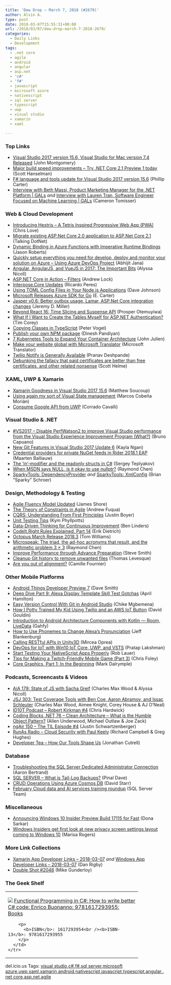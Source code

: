 ```yaml
---
title: 'Dew Drop – March 7, 2018 (#2679)'
author: Alvin A.
type: post
date: 2018-03-07T15:55:31+00:00
url: /2018/03/07/dew-drop-march-7-2018-2679/
categories:
  - Daily Links
  - Development
tags:
  - .net core
  - agile
  - android
  - angular
  - asp.net
  - 'c#'
  - 'f#'
  - javascript
  - microsoft azure
  - nativescript
  - sql server
  - typescript
  - uwp
  - visual studio
  - xamarin
  - xaml

---
```

### <a name="top"></a>Top Links

  * <a href="https://blogs.msdn.microsoft.com/visualstudio/2018/03/06/visual-studio-2017-version-15-6-visual-studio-for-mac-version-7-4-released/" target="_blank">Visual Studio 2017 version 15.6, Visual Studio for Mac version 7.4 Released</a> (John Montgomery)
  * <a href="http://feeds.hanselman.com/~/530787976/0/scotthanselman~Major-build-speed-improvements-Try-NET-Core-Preview-today.aspx" target="_blank">Major build speed improvements &#8211; Try .NET Core 2.1 Preview 1 today</a> (Scott Hanselman)
  * <a href="https://blogs.msdn.microsoft.com/dotnet/2018/03/06/f-language-and-tools-update-for-visual-studio-2017-version-15-6/" target="_blank">F# language and tools update for Visual Studio 2017 version 15.6</a> (Phillip Carter)
  * <a href="https://channel9.msdn.com/Shows/GALs/Interview-with-Beth-Massi-Product-Marketing-Manager-for-the-NET-Platform?WT.mc_id=DX_MVP4025064" target="_blank">Interview with Beth Massi, Product Marketing Manager for the .NET Platform | GALs</a> _and_ <a href="https://channel9.msdn.com/Shows/GALs/Interview-with-Lauren-Tran-Software-Engineer-Focused-on-Machine-Learning?WT.mc_id=DX_MVP4025064" target="_blank">Interview with Lauren Tran, Software Engineer Focused on Machine Learning | GALs</a> (Cameron Tomisser)



### <a name="web"></a>Web & Cloud Development

  * <a href="https://love2dev.com/blog/pwa-hextris" target="_blank">Introducing Hextris &#8211; A Tetris Inspired Progressive Web App (PWA)</a> (Chris Love)
  * <a href="http://www.talkingdotnet.com/migrate-existing-aspnet-core-2-application-aspnet-core-2-1/" target="_blank">Migrate existing ASP.Net Core 2.0 application to ASP.Net Core 2.1</a> (Talking DotNet)
  * <a href="http://dontcodetired.com/blog/post/Dynamic-Binding-in-Azure-Functions-with-Imperative-Runtime-Bindings" target="_blank">Dynamic Binding in Azure Functions with Imperative Runtime Bindings</a> (Jason Roberts)
  * <a href="http://dailydotnettips.com/2018/03/07/quickly-setup-everything-you-need-for-develop-deploy-and-monitor-your-solution-on-azure-using-azure-devops-project/" target="_blank">Quickly setup everything you need for develop, deploy and monitor your solution on Azure – Using Azure DevOps Project</a> (Abhijit Jana)
  * <a href="https://www.telerik.com/blogs/angular-angularjs-and-vuejs-in-2017-the-important-bits" target="_blank">Angular, AngularJS, and VueJS in 2017: The Important Bits</a> (Alyssa Nicoll)
  * <a href="https://andrewlock.net/asp-net-core-in-action-filters/" target="_blank">ASP.NET Core in Action &#8211; Filters</a> (Andrew Lock)
  * <a href="https://weblogs.asp.net/ricardoperes/interpose-core-updates?WT.mc_id=DX_MVP4025064" target="_blank">Interpose.Core Updates</a> (Ricardo Peres)
  * <a href="http://thisdavej.com/using-toml-config-files-in-node-js-applications/" target="_blank">Using TOML Config Files in Your Node.js Applications</a> (Dave Johnson)
  * <a href="http://feedproxy.google.com/~r/ProgrammableWeb/~3/reWB2wvw940/06" target="_blank">Microsoft Releases Azure SDK for Go</a> (E. Carter)
  * <a href="https://jeremydmiller.com/2018/03/06/jasper-v0-6-better-outbox-usage-lamar-asp-net-core-integration-changes/" target="_blank">Jasper v0.6: Better outbox usage, Lamar, ASP.Net Core integration changes</a> (Jeremy D. Miller)
  * <a href="https://auth0.com/blog/time-slice-suspense-react16/" target="_blank">Beyond React 16: Time Slicing and Suspense API</a> (Prosper Otemuyiwa)
  * <a href="http://iamtimcorey.com/ask-tim-database-authentication-setup/" target="_blank">What If I Want to Create the Tables Myself for ASP.NET Authentication?</a> (Tim Corey)
  * <a href="https://visualstudiomagazine.com/articles/2018/02/28/copying-classes.aspx" target="_blank">Copying Classes in TypeScript</a> (Peter Vogel)
  * <a href="https://hackernoon.com/publish-your-own-npm-package-946b19df577e?source=rss----3a8144eabfe3---4" target="_blank">Publish your own NPM package</a> (Dinesh Pandiyan)
  * <a href="https://stackify.com/kubernetes-tools-container-architecture/" target="_blank">7 Kubernetes Tools to Expand Your Container Architecture</a> (John Julien)
  * <a href="https://blogs.msdn.microsoft.com/translation/2018/03/06/make-your-website-global-with-microsoft-translator/" target="_blank">Make your website global with Microsoft Translator</a> (Microsoft Translator)
  * <a href="https://twilioinc.wpengine.com/2018/03/twilio-notify-ga.html" target="_blank">Twilio Notify is Generally Available</a> (Pranav Deshpande)
  * <a href="https://scotthelme.co.uk/debunking-the-fallacy-that-paid-certificates-are-better-than-free-certificates-and-other-related-nonsense/" target="_blank">Debunking the fallacy that paid certificates are better than free certificates, and other related nonsense</a> (Scott Helme)



### <a name="silverlight"></a>XAML, UWP & Xamarin

  * <a href="https://codemilltech.com/xamarin-goodness-in-visual-studio-2017-15-6/" target="_blank">Xamarin Goodness in Visual Studio 2017 15.6</a> (Matthew Soucoup)
  * <a href="https://marcoscobena.com/#/2018-3-6" target="_blank">Using again my sort of Visual State management</a> (Marcos Cobeña Morián)
  * <a href="http://codeworks.it/blog/?p=583" target="_blank">Consume Google API from UWP</a> (Corrado Cavalli)



### <a name="dotnet"></a>Visual Studio & .NET

  * <a href="http://feedproxy.google.com/~r/elbruno/~3/7YcHorrc7xY/" target="_blank">#VS2017 – Disable PerfWatson2 to improve Visual Studio performance from the Visual Studio Experience Improvement Program (What?)</a> (Bruno Capuano)
  * <a href="https://blogs.msdn.microsoft.com/devops/2018/03/06/new-git-features-in-vs2017-update-6/" target="_blank">New Git Features in Visual Studio 2017 Update 6</a> (Kayla Ngan)
  * <a href="https://blog.jetbrains.com/dotnet/2018/03/06/credential-providers-private-nuget-feeds-rider-2018-1-eap/" target="_blank">Credential providers for private NuGet feeds in Rider 2018.1 EAP</a> (Maarten Balliauw)
  * <a href="https://blogs.msdn.microsoft.com/seteplia/2018/03/07/the-in-modifier-and-the-readonly-structs-in-c/" target="_blank">The ‘in’-modifier and the readonly structs in C#</a> (Sergey Teplyakov)
  * <a href="https://blogs.msdn.microsoft.com/oldnewthing/20180307-00/?p=98175" target="_blank">When MSDN says NULL, is it okay to use nullptr?</a> (Raymond Chen)
  * <a href="https://medium.com/@brianschroer/sparkytools-dependencyprovider-429136ce4585?source=rss-8732d6990fe7------2" target="_blank">SparkyTools: DependencyProvider</a> _and_ <a href="https://medium.com/@brianschroer/sparkytools-xmlconfig-5e00e32309b2?source=rss-8732d6990fe7------2" target="_blank">SparkyTools: XmlConfig</a> (Brian “Sparky” Schroer)



### <a name="design"></a>Design, Methodology & Testing

  * <a href="http://www.jamesshore.com/Blog/Agile-Fluency-Model-Updated.html" target="_blank">Agile Fluency Model Updated</a> (James Shore)
  * <a href="http://feedproxy.google.com/~r/LeadingAgile/~3/Cmd8vx8wAV8/" target="_blank">The Theory of Constraints in Agile</a> (Andrew Fuqua)
  * <a href="https://blog.ndepend.com/cqrs-understanding-first-principles/" target="_blank">CQRS: Understanding From First Principles</a> (Justin Boyer)
  * <a href="http://www.kymphillpotts.com/unit-testing-tips/" target="_blank">Unit Testing Tips</a> (Kym Phyllpotts)
  * <a href="http://www.infoq.com/news/2018/03/data-driven-improvement?utm_campaign=infoq_content&utm_source=infoq&utm_medium=feed&utm_term=global" target="_blank">Data-Driven Thinking for Continuous Improvement</a> (Ben Linders)
  * <a href="http://feedproxy.google.com/~r/SubMain/~3/_XW6Oj8qOW4/" target="_blank">CodeIt.Right Rules Explained, Part 14</a> (Erik Dietrich)
  * <a href="https://octopus.com/blog/octopus-release-2018.3" target="_blank">Octopus March Release 2018.3</a> (Tom Williams)
  * <a href="https://blogs.msdn.microsoft.com/oldnewthing/20180306-00/?p=98165" target="_blank">Microspeak: The triad, the ad-hoc acronyms that result, and the arithmetic problem 3 × 3</a> (Raymond Chen)
  * <a href="https://ardalis.com/improve-performance-through-advance-preparation" target="_blank">Improve Performance through Advance Preparation</a> (Steve Smith)
  * <a href="https://www.thomaslevesque.com/2018/03/06/cleanup-git-history-to-remove-unwanted-files/" target="_blank">Cleanup Git history to remove unwanted files</a> (Thomas Levesque)
  * <a href="http://www.elidedbranches.com/2018/03/are-you-out-of-alignment.html" target="_blank">Are you out of alignment?</a> (Camille Fournier)



### <a name="mobile"></a>Other Mobile Platforms

  * <a href="http://feedproxy.google.com/~r/blogspot/hsDu/~3/5bcQhp9URQc/android-things-developer-preview-7.html" target="_blank">Android Things Developer Preview 7</a> (Dave Smith)
  * <a href="https://lovemyecho.com/2018/03/06/alexa-display-template-skill-deep-dive-part-9-alexa-display-template-skill-test-gotchas/" target="_blank">Deep Dive Part 9: Alexa Display Template Skill Test Gotchas</a> (April Hamilton)
  * <a href="https://code.tutsplus.com/tutorials/working-with-git-in-android-studio--cms-30514" target="_blank">Easy Version Control With Git in Android Studio</a> (Chike Mgbemena)
  * <a href="https://twilioinc.wpengine.com/2018/03/iot-poop-button-python-twilio-aws.html" target="_blank">How I Potty Trained My Kid Using Twilio and an AWS IoT Button</a> (David Gouldin)
  * <a href="https://android.jlelse.eu/introduction-to-android-architecture-components-with-kotlin-room-livedata-1839c17597e?source=rss----8fca399d4de---4" target="_blank">Introduction to Android Architecture Components with Kotlin — Room, LiveData</a> (Gahfy)
  * <a href="https://developer.amazon.com/blogs/alexa/post/8ade6baf-0ac8-4611-9cb2-e2a470886634/how-to-use-phonemes-to-change-alexa-s-pronunciation" target="_blank">How to Use Phonemes to Change Alexa’s Pronunciation</a> (Jeff Blankenburg)
  * <a href="https://www.red-gate.com/simple-talk/dotnet/c-programming/calling-restful-apis-unity3d/" target="_blank">Calling RESTful APIs in Unity3D</a> (Mircea Oprea)
  * <a href="https://blogs.msdn.microsoft.com/devops/2018/03/07/devops-for-iot-with-win10-iot-core-uwp-and-vsts/" target="_blank">DevOps for IoT with Win10 IoT Core, UWP, and VSTS</a> (Pratap Lakshman)
  * <a href="https://www.nativescript.org/blog/start-testing-your-nativescript-apps-properly" target="_blank">Start Testing Your NativeScript Apps Properly</a> (Rob Lauer)
  * <a href="https://developer.amazon.com/blogs/appstore/post/995c2e1d-727f-4972-9e24-64e10ffefd9d/tips-for-making-a-twitch-friendly-mobile-game-part-3" target="_blank">Tips for Making a Twitch-Friendly Mobile Game (Part 3)</a> (Chris Foley)
  * <a href="https://www.bignerdranch.com/blog/core-graphics-part-1-in-the-beginning/" target="_blank">Core Graphics, Part 1: In the Beginning</a> (Mark Dalrymple)



### <a name="podcasts"></a>Podcasts, Screencasts & Videos

  * <a href="https://devchat.tv/adv-in-angular/aia-179-state-js-sacha-greif" target="_blank">AiA 179: State of JS with Sacha Greif</a> (Charles Max Wood & Alyssa Nicoll)
  * <a href="https://devchat.tv/js-jabber/jsj-303-test-coverage-tools-ben-coe-aaron-abramov-issac-schleuter" target="_blank">JSJ 303: Test Coverage Tools with Ben Coe, Aaron Abramov, and Issac Schleuter</a> (Charles Max Wood, Aimee Knight, Corey House & AJ O&#8217;Neal)
  * <a href="http://rss.art19.com/episodes/d40cc91b-bf79-4263-97bf-5ffd2e800c44.mp3" target="_blank">ID10T Podcast &#8211; Robert Kirkman #4</a> (Chris Hardwick)
  * <a href="https://www.codingblocks.net/podcast/clean-architecture-what-is-the-humble-object-pattern/" target="_blank">Coding Blocks .NET 76 &#8211; Clean Architecture – What is the Humble Object Pattern?</a> (Allen Underwood, Michael Outlaw & Joe Zack)
  * <a href="http://audio.angularair.com/e/ngair-150-the-til-episode-4/" target="_blank">ngAir 150 &#8211; The TIL Episode #4</a> (Justin Schwartzenberger)
  * <a href="http://feedproxy.google.com/~r/RunaAsRadioWma/~3/amB_p5_7cy0/default.aspx" target="_blank">RunAs Radio &#8211; Cloud Security with Paul Keely</a> (Richard Campbell & Greg Hughes)
  * <a href="http://developertea.simplecast.fm/how-our-tools-shape-us" target="_blank">Developer Tea &#8211; How Our Tools Shape Us</a> (Jonathan Cutrell)



### <a name="sql"></a>Database

  * <a href="http://feedproxy.google.com/~r/MSSQLTips-LatestSqlServerTips/~3/aaT_ZmWFhkQ/tip.asp" target="_blank">Troubleshooting the SQL Server Dedicated Administrator Connection</a> (Aaron Bertrand)
  * <a href="https://blog.sqlauthority.com/2018/03/07/sql-server-tail-log-backups/" target="_blank">SQL SERVER – What is Tail-Log Backups?</a> (Pinal Dave)
  * <a href="http://feedproxy.google.com/~r/ElegantCode/~3/E0iwV86X_Mw/" target="_blank">CRUD Operations Using Azure Cosmos DB</a> (David Starr)
  * <a href="https://blogs.technet.microsoft.com/dataplatforminsider/2018/03/06/february-cloud-data-and-ai-services-training-roundup/" target="_blank">February Cloud data and AI services training roundup</a> (SQL Server Team)



### <a name="misc"></a>Miscellaneous

  * <a href="http://blogs.windows.com/windowsexperience/2018/03/06/announcing-windows-10-insider-preview-build-17115-fast/?WT.mc_id=DX_MVP4025064" target="_blank">Announcing Windows 10 Insider Preview Build 17115 for Fast</a> (Dona Sarkar)
  * <a href="http://blogs.windows.com/windowsexperience/2018/03/06/windows-insiders-get-first-look-new-privacy-screen-settings-layout-coming-windows-10/?WT.mc_id=DX_MVP4025064" target="_blank">Windows Insiders get first look at new privacy screen settings layout coming to Windows 10</a> (Marisa Rogers)



### <a name="links"></a>More Link Collections

  * <a href="https://www.allaboutxamarin.com/2018/03/xamarin-app-developer-links-2018-03-07/" target="_blank">Xamarin App Developer Links &#8211; 2018-03-07</a> _and_ <a href="https://www.windowsappdev.com/2018/03/windows-app-developer-links-2018-03-07/" target="_blank">Windows App Developer Links &#8211; 2018-03-07</a> (Dan Rigby)
  * <a href="https://afreshcup.com/home/2018/03/07/double-shot-2048.html" target="_blank">Double Shot #2048</a> (Mike Gunderloy)



### <a name="shelf"></a>The Geek Shelf

<div class="wlWriterEditableSmartContent" id="scid:7dc1bd33-94bd-46fd-a20b-0131235bcd47:3680fbd0-905b-4250-9e3c-d96168931e6d" style="margin: 0px; padding: 0px; float: none; display: inline;">
  <table cellspacing="0" cellpadding="2" width="400" border="0" unselectable="on">
    <tr>
      <td valign="top" width="400">
        <p>
          <a title="Functional Programming in C#: How to write better C# code: Enrico Buonanno: 9781617293955: Books" href="http://www.amazon.com/exec/obidos/ASIN/1617293954/amavin-20"><img data-recalc-dims="1" decoding="async" src="https://i0.wp.com/images-na.ssl-images-amazon.com/images/I/31HD12uVDHL._AC_US218_.jpg?w=660&#038;ssl=1" border="0" align="left" style="float:left" />Functional Programming in C#: How to write better C# code: Enrico Buonanno: 9781617293955: Books</a>
        </p>
        
        <p>
          <b>ISBN</b>: 1617293954<br /><b>ISBN-13</b>: 9781617293955
        </p>
      </td>
    </tr>
  </table>
</div>



<div class="wlWriterEditableSmartContent" id="scid:77ECF5F8-D252-44F5-B4EB-D463C5396A79:64f50bb1-2b9f-440f-a3be-a45d74c01cf1" style="margin: 0px; padding: 0px; float: none; display: inline;">
  del.icio.us Tags: <a href="http://del.icio.us/popular/visual+studio" rel="tag">visual studio</a>,<a href="http://del.icio.us/popular/c%23" rel="tag">c#</a>,<a href="http://del.icio.us/popular/f%23" rel="tag">f#</a>,<a href="http://del.icio.us/popular/sql+server" rel="tag">sql server</a>,<a href="http://del.icio.us/popular/microsoft+azure" rel="tag">microsoft azure</a>,<a href="http://del.icio.us/popular/uwp" rel="tag">uwp</a>,<a href="http://del.icio.us/popular/xaml" rel="tag">xaml</a>,<a href="http://del.icio.us/popular/xamarin" rel="tag">xamarin</a>,<a href="http://del.icio.us/popular/android" rel="tag">android</a>,<a href="http://del.icio.us/popular/nativescript" rel="tag">nativescript</a>,<a href="http://del.icio.us/popular/javascript" rel="tag">javascript</a>,<a href="http://del.icio.us/popular/typescript" rel="tag">typescript</a>,<a href="http://del.icio.us/popular/angular" rel="tag">angular</a>,<a href="http://del.icio.us/popular/.net+core" rel="tag">.net core</a>,<a href="http://del.icio.us/popular/asp.net" rel="tag">asp.net</a>,<a href="http://del.icio.us/popular/agile" rel="tag">agile</a>
</div>